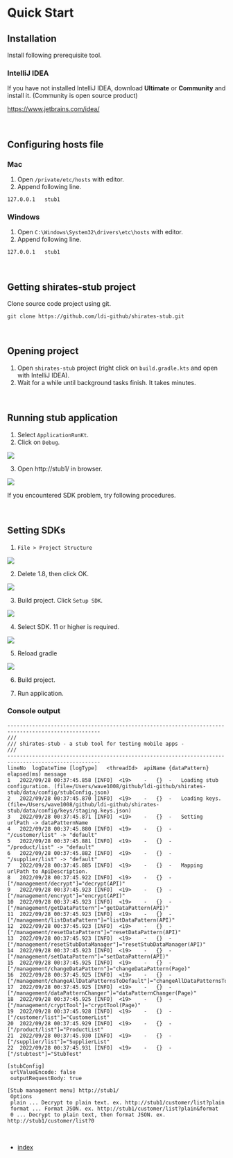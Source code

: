 # Quick Start

## Installation

Install following prerequisite tool.

### IntelliJ IDEA

If you have not installed IntelliJ IDEA, download **Ultimate** or **Community** and install it.
(Community is open source product)

https://www.jetbrains.com/idea/

<br>

## Configuring hosts file
### Mac
1. Open `/private/etc/hosts` with editor.
2. Append following line.
```
127.0.0.1   stub1
```

### Windows
1. Open `C:\Windows\System32\drivers\etc\hosts` with editor.
2. Append following line.
```
127.0.0.1   stub1
```


<br>

## Getting shirates-stub project

Clone source code project using git.

```shell
git clone https://github.com/ldi-github/shirates-stub.git
```

<br>

## Opening project

1. Open `shirates-stub` project (right click on `build.gradle.kts` and open with IntelliJ IDEA).
2. Wait for a while until background tasks finish. It takes minutes.

<br>

## Running stub application

1. Select `ApplicationRunKt`.
2. Click on `Debug`.

![](_images/run_application.png)

3. Open http://stub1/ in browser.

![](_images/localhost.png)

If you encountered SDK problem, try following procedures.

<br>

## Setting SDKs

1. `File > Project Structure`

![](_images/sdks_1.png)

2. Delete 1.8, then click OK.

![](_images/sdks_2.png)

3. Build project. Click `Setup SDK`.

![](_images/select_project_sdk.png)

4. Select SDK. 11 or higher is required.

![](_images/setup_project_sdk.png)

5. Reload gradle

![](_images/reload_gradle.png)

6. Build project.

7. Run application.

### Console output

```
----------------------------------------------------------------------------------------------------
/// 
/// shirates-stub - a stub tool for testing mobile apps -
/// 
----------------------------------------------------------------------------------------------------
lineNo	logDateTime	[logType]	<threadId>	apiName	{dataPattern}	elapsed(ms)	message
1	2022/09/28 00:37:45.858	[INFO]	<19>	-	{}	-	Loading stub configuration. (file=/Users/wave1008/github/ldi-github/shirates-stub/data/config/stubConfig.json)
2	2022/09/28 00:37:45.870	[INFO]	<19>	-	{}	-	Loading keys. (file=/Users/wave1008/github/ldi-github/shirates-stub/data/config/keys/staging.keys.json)
3	2022/09/28 00:37:45.871	[INFO]	<19>	-	{}	-	Setting urlPath -> dataPatternName
4	2022/09/28 00:37:45.880	[INFO]	<19>	-	{}	-	"/customer/list" -> "default"
5	2022/09/28 00:37:45.881	[INFO]	<19>	-	{}	-	"/product/list" -> "default"
6	2022/09/28 00:37:45.882	[INFO]	<19>	-	{}	-	"/supplier/list" -> "default"
7	2022/09/28 00:37:45.885	[INFO]	<19>	-	{}	-	Mapping urlPath to ApiDescription.
8	2022/09/28 00:37:45.922	[INFO]	<19>	-	{}	-	["/management/decrypt"]="decrypt(API)"
9	2022/09/28 00:37:45.923	[INFO]	<19>	-	{}	-	["/management/encrypt"]="encrypt(API)"
10	2022/09/28 00:37:45.923	[INFO]	<19>	-	{}	-	["/management/getDataPattern"]="getDataPattern(API)"
11	2022/09/28 00:37:45.923	[INFO]	<19>	-	{}	-	["/management/listDataPattern"]="listDataPattern(API)"
12	2022/09/28 00:37:45.923	[INFO]	<19>	-	{}	-	["/management/resetDataPattern"]="resetDataPattern(API)"
13	2022/09/28 00:37:45.923	[INFO]	<19>	-	{}	-	["/management/resetStubDataManager"]="resetStubDataManager(API)"
14	2022/09/28 00:37:45.923	[INFO]	<19>	-	{}	-	["/management/setDataPattern"]="setDataPattern(API)"
15	2022/09/28 00:37:45.925	[INFO]	<19>	-	{}	-	["/management/changeDataPattern"]="changeDataPattern(Page)"
16	2022/09/28 00:37:45.925	[INFO]	<19>	-	{}	-	["/management/changeAllDataPatternsToDefault"]="changeAllDataPatternsToDefault(Page)"
17	2022/09/28 00:37:45.925	[INFO]	<19>	-	{}	-	["/management/dataPatternChanger"]="dataPatternChanger(Page)"
18	2022/09/28 00:37:45.925	[INFO]	<19>	-	{}	-	["/management/cryptTool"]="cryptTool(Page)"
19	2022/09/28 00:37:45.928	[INFO]	<19>	-	{}	-	["/customer/list"]="CustomerList"
20	2022/09/28 00:37:45.929	[INFO]	<19>	-	{}	-	["/product/list"]="ProductList"
21	2022/09/28 00:37:45.930	[INFO]	<19>	-	{}	-	["/supplier/list"]="SupplierList"
22	2022/09/28 00:37:45.931	[INFO]	<19>	-	{}	-	["/stubtest"]="StubTest"

[stubConfig]
 urlValueEncode: false
 outputRequestBody: true

[Stub management menu] http://stub1/
 Options
 plain ... Decrypt to plain text. ex. http://stub1/customer/list?plain
 format ... Format JSON. ex. http://stub1/customer/list?plain&format
 0 ... Decrypt to plain text, then format JSON. ex. http://stub1/customer/list?0
 ```

<br>

- [index]

[index]: index.md

<br>

